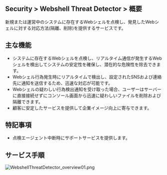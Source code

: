 ## Security > Webshell Threat Detector > 概要

新規または運営中のシステムに存在するWebシェルを点検し、発見したWebシェルに対する対応方法(隔離、削除)を提供するサービスです。

## 主な機能

* システムに存在するWebシェルを点検し、リアルタイム通信が発生するWebシェルを検出してシステムの安定性を確保し、潜在的な危険性を除去できます。
* Webシェル行為発生時にリアルタイムで検出し、設定されたSNSおよび連絡先に通知を送信するため、迅速な対応が可能です。
* Webシェルの疑わしい行為検出通知を受け取った場合、ユーザーはサーバーに直接接続せずにコンソール画面から迅速に疑わしいファイルを削除および隔離できます。
* 顧客に安定したサービスを提供して企業イメージ向上に寄与できます。

## 特記事項

* 点検エージェント中断時にサポートサービスを提供します。

## サービス手順

![WebshellThreatDetector_overview01.png](https://static.toastoven.net/prod_webshellthreatdetector/WebshellThreatDetector_jp_overview01.png)

